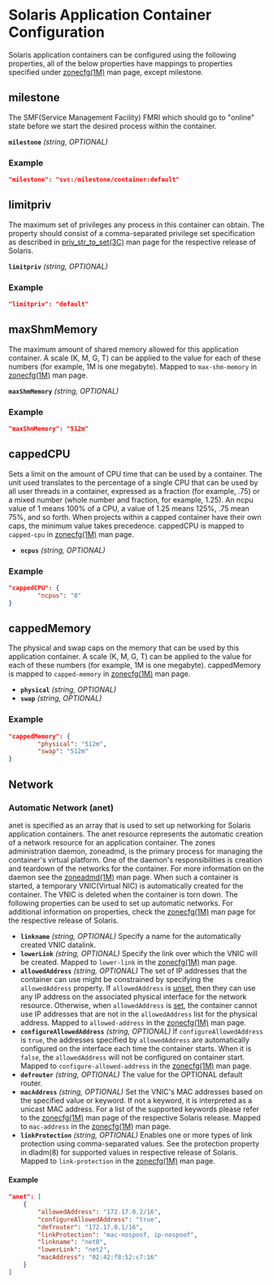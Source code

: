 # <a name="solarisApplicationContainerConfiguration" />Solaris Application Container Configuration

Solaris application containers can be configured using the following properties, all of the below properties have mappings to properties specified under [zonecfg(1M)][zonecfg.1m_2] man page, except milestone.

## <a name="configSolarisMilestone" />milestone
The SMF(Service Management Facility) FMRI which should go to "online" state before we start the desired process within the container.

**`milestone`** *(string, OPTIONAL)*

### Example
```json
"milestone": "svc:/milestone/container:default"
```

## <a name="configSolarisLimitpriv" />limitpriv
The maximum set of privileges any process in this container can obtain.
The property should consist of a comma-separated privilege set specification as described in [priv_str_to_set(3C)][priv-str-to-set.3c] man page for the respective release of Solaris.

**`limitpriv`** *(string, OPTIONAL)*

### Example
```json
"limitpriv": "default"
```

## <a name="configSolarisMaxShmMemory" />maxShmMemory
The maximum amount of shared memory allowed for this application container.
A scale (K, M, G, T) can be applied to the value for each of these numbers (for example, 1M is one megabyte).
Mapped to `max-shm-memory` in [zonecfg(1M)][zonecfg.1m_2] man page.

**`maxShmMemory`** *(string, OPTIONAL)*

### Example
```json
"maxShmMemory": "512m"
```

## <a name="configSolarisCappedCpu" />cappedCPU
Sets a limit on the amount of CPU time that can be used by a container.
The unit used translates to the percentage of a single CPU that can be used by all user threads in a container, expressed as a fraction (for example, .75) or a mixed number (whole number and fraction, for example, 1.25).
An ncpu value of 1 means 100% of a CPU, a value of 1.25 means 125%, .75 mean 75%, and so forth.
When projects within a capped container have their own caps, the minimum value takes precedence.
cappedCPU is mapped to `capped-cpu` in [zonecfg(1M)][zonecfg.1m_2] man page.

* **`ncpus`** *(string, OPTIONAL)*

### Example
```json
"cappedCPU": {
        "ncpus": "8"
}
```

## <a name="configSolarisCappedMemory" />cappedMemory
The physical and swap caps on the memory that can be used by this application container.
A scale (K, M, G, T) can be applied to the value for each of these numbers (for example, 1M is one megabyte).
cappedMemory is mapped to `capped-memory` in [zonecfg(1M)][zonecfg.1m_2] man page.

* **`physical`** *(string, OPTIONAL)*
* **`swap`** *(string, OPTIONAL)*

### Example
```json
"cappedMemory": {
        "physical": "512m",
        "swap": "512m"
}
```

## <a name="configSolarisNetwork" />Network

### <a name="configSolarisAutomaticNetwork" />Automatic Network (anet)
anet is specified as an array that is used to set up networking for Solaris application containers.
The anet resource represents the automatic creation of a network resource for an application container.
The zones administration daemon, zoneadmd, is the primary process for managing the container's virtual platform.
One of the daemon's responsibilities is creation and teardown of the networks for the container.
For more information on the daemon see the [zoneadmd(1M)][zoneadmd.1m] man page.
When such a container is started, a temporary VNIC(Virtual NIC) is automatically created for the container.
The VNIC is deleted when the container is torn down.
The following properties can be used to set up automatic networks.
For additional information on properties, check the [zonecfg(1M)][zonecfg.1m_2] man page for the respective release of Solaris.

* **`linkname`** *(string, OPTIONAL)* Specify a name for the automatically created VNIC datalink.
* **`lowerLink`** *(string, OPTIONAL)* Specify the link over which the VNIC will be created.
Mapped to `lower-link` in the [zonecfg(1M)][zonecfg.1m_2] man page.
* **`allowedAddress`** *(string, OPTIONAL)* The set of IP addresses that the container can use might be constrained by specifying the `allowedAddress` property.
    If `allowedAddress` is [unset](glossary.md#set), then they can use any IP address on the associated physical interface for the network resource.
    Otherwise, when `allowedAddress` is [set](glossary.md#set), the container cannot use IP addresses that are not in the `allowedAddress` list for the physical address.
    Mapped to `allowed-address` in the [zonecfg(1M)][zonecfg.1m_2] man page.
* **`configureAllowedAddress`** *(string, OPTIONAL)* If `configureAllowedAddress` is `true`, the addresses specified by `allowedAddress` are automatically configured on the interface each time the container starts.
    When it is `false`, the `allowedAddress` will not be configured on container start.
    Mapped to `configure-allowed-address` in the [zonecfg(1M)][zonecfg.1m_2] man page.
* **`defrouter`** *(string, OPTIONAL)* The value for the OPTIONAL default router.
* **`macAddress`** *(string, OPTIONAL)* Set the VNIC's MAC addresses based on the specified value or keyword.
    If not a keyword, it is interpreted as a unicast MAC address.
    For a list of the supported keywords please refer to the [zonecfg(1M)][zonecfg.1m_2] man page of the respective Solaris release.
    Mapped to `mac-address` in the [zonecfg(1M)][zonecfg.1m_2] man page.
* **`linkProtection`** *(string, OPTIONAL)* Enables one or more types of link protection using comma-separated values.
    See the protection property in dladm(8) for supported values in respective release of Solaris.
    Mapped to `link-protection` in the [zonecfg(1M)][zonecfg.1m_2] man page.

#### Example
```json
"anet": [
    {
        "allowedAddress": "172.17.0.2/16",
        "configureAllowedAddress": "true",
        "defrouter": "172.17.0.1/16",
        "linkProtection": "mac-nospoof, ip-nospoof",
        "linkname": "net0",
        "lowerLink": "net2",
        "macAddress": "02:42:f8:52:c7:16"
    }
]
```


[priv-str-to-set.3c]: http://docs.oracle.com/cd/E86824_01/html/E54766/priv-str-to-set-3c.html
[zoneadmd.1m]: http://docs.oracle.com/cd/E86824_01/html/E54764/zoneadmd-1m.html
[zonecfg.1m_2]: http://docs.oracle.com/cd/E86824_01/html/E54764/zonecfg-1m.html
